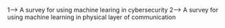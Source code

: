 
1--> A survey for using machine learing in cybersecurity
2--> A survey for using machine learning in physical layer of communication
